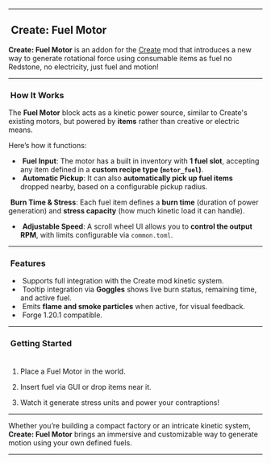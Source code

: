<p style="text-align: center;"><img src="https://media.forgecdn.net/attachments/description/null/description_41ec61b5-8480-4589-a8a0-2dd21a312d07.png" alt=""></p>
<hr>
<h2>&nbsp;Create: Fuel Motor</h2>
<p><strong>Create: Fuel Motor</strong> is an addon for the <a href="https://www.curseforge.com/minecraft/mc-mods/create">Create</a> mod that introduces a new way to generate rotational force using consumable items as fuel no Redstone, no electricity, just fuel and motion!</p>
<hr>
<h3>&nbsp;How It Works</h3>
<p>The <strong>Fuel Motor</strong> block acts as a kinetic power source, similar to Create's existing motors, but powered by <strong>items</strong> rather than creative or electric means.</p>
<p>Here&rsquo;s how it functions:</p>
<ul>
<li>&nbsp;<strong>Fuel Input</strong>: The motor has a built in inventory with&nbsp;<strong>1 fuel slot</strong>, accepting any item defined in a <strong>custom recipe type (<code>motor_fuel</code>)</strong>.</li>
<li>&nbsp;<strong>Automatic Pickup</strong>: It can also <strong>automatically pick up fuel items</strong> dropped nearby, based on a configurable pickup radius.</li>
</ul>
<p>&nbsp;<strong>Burn Time &amp; Stress</strong>: Each fuel item defines a <strong>burn time</strong> (duration of power generation) and <strong>stress capacity</strong> (how much kinetic load it can handle).</p>
<ul>
<li>&nbsp;<strong>Adjustable Speed</strong>: A scroll wheel UI allows you to <strong>control the output RPM</strong>, with limits configurable via <code>common.toml</code>.</li>
</ul>
<hr>
<h3>&nbsp;Features</h3>
<ul>
<li>&nbsp;Supports full integration with the Create mod kinetic system.</li>
<li>&nbsp;Tooltip integration via&nbsp;<strong>Goggles</strong> shows live burn status, remaining time, and active fuel.</li>
<li>&nbsp;Emits <strong>flame and smoke particles</strong> when active, for visual feedback.</li>
<li>&nbsp;Forge 1.20.1 compatible.</li>
</ul>
<hr>
<h3>&nbsp;Getting Started<br><br></h3>
<ol>
<li>
<p>Place a Fuel Motor in the world.</p>
</li>
<li>
<p>Insert fuel via GUI or drop items near it.</p>
</li>
<li>
<p>Watch it generate stress units and power your contraptions!</p>
</li>
</ol>
<hr>
<p>Whether you&rsquo;re building a compact factory or an intricate kinetic system, <strong>Create: Fuel Motor</strong> brings an immersive and customizable way to generate motion using your own defined fuels.</p>
<hr>
<p>&nbsp;</p>
